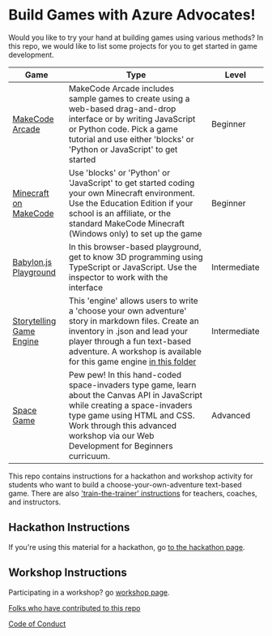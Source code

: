# Build Games with Azure Advocates!

Would you like to try your hand at building games using various methods? In this repo, we would like to list some projects for you to get started in game development. 

| Game                                                                      | Type                                                                                                                                                                                                                                                        | Level        |
| ------------------------------------------------------------------------- | ----------------------------------------------------------------------------------------------------------------------------------------------------------------------------------------------------------------------------------------------------------- | ------------ |
| [MakeCode Arcade](https://arcade.makecode.com/)                           | MakeCode Arcade includes sample games to create using a web-based drag-and-drop interface or by writing JavaScript or Python code. Pick a game tutorial and use either 'blocks' or 'Python or JavaScript' to get started                                    | Beginner     |
| [Minecraft on MakeCode](https://minecraft.makecode.com/)                  | Use 'blocks' or 'Python' or 'JavaScript' to get started coding your own Minecraft environment. Use the Education Edition if your school is an affiliate, or the standard MakeCode Minecraft (Windows only) to set up the game                               | Beginner     |
| [Babylon.js Playground](https://www.babylonjs-playground.com/)            | In this browser-based playground, get to know 3D programming using TypeScript or JavaScript. Use the inspector to work with the interface                                                                                                                   | Intermediate |
| [Storytelling Game Engine](https://github.com/jlooper/static-game-engine) | This 'engine' allows users to write a 'choose your own adventure' story in markdown files. Create an inventory in .json and lead your player through a fun text-based adventure. A workshop is available for this game engine [in this folder](workshop.md) | Intermediate |
| [Space Game](https://github.com/WebDev-Beginners/6-space-game)            | Pew pew! In this hand-coded space-invaders type game, learn about the Canvas API in JavaScript while creating a space-invaders type game using HTML and CSS. Work through this advanced workshop via our Web Development for Beginners curricuum.           | Advanced     |


This repo contains instructions for a hackathon and workshop activity for students who want to build a choose-your-own-adventure text-based game. There are also ['train-the-trainer' instructions](instructor_materials/README.md) for teachers, coaches, and instructors.

## Hackathon Instructions

If you're using this material for a hackathon, go [to the hackathon page](hackathon.md).

## Workshop Instructions

Participating in a workshop? go [workshop page](workshop.md).

[Folks who have contributed to this repo](CONTRIBUTING.md)

[Code of Conduct](CODE_OF_CONDUCT.md)
